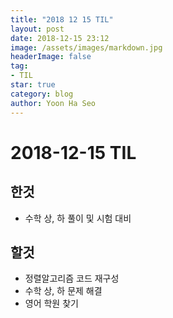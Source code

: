 ```yaml
---
title: "2018 12 15 TIL"
layout: post
date: 2018-12-15 23:12
image: /assets/images/markdown.jpg
headerImage: false
tag:
- TIL
star: true
category: blog
author: Yoon Ha Seo
---
```


# 2018-12-15 TIL

## 한것

- 수학 상, 하 풀이 및 시험 대비

## 할것

- 정렬알고리즘 코드 재구성
- 수학 상, 하 문제 해결
- 영어 학원 찾기

